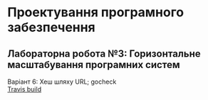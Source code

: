 # Проектування програмного забезпечення  
## Лабораторна робота №3: Горизонтальне масштабування програмних систем  
Варіант 6: Хеш шляху URL; gocheck  
[Travis build](https://travis-ci.org/github/SunRiseGG/ArchitectureLab3/builds/690425472)
